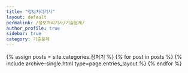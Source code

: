 ```yaml
---
title: "정보처리기사"
layout: default
permalink: /정보처리기사/기출문제/
author_profile: true
sidebar: true
category: 기출문제
---
```


{% assign posts = site.categories.정처기 %}
{% for post in posts %} {% include archive-single.html type=page.entries_layout %} {% endfor %}
